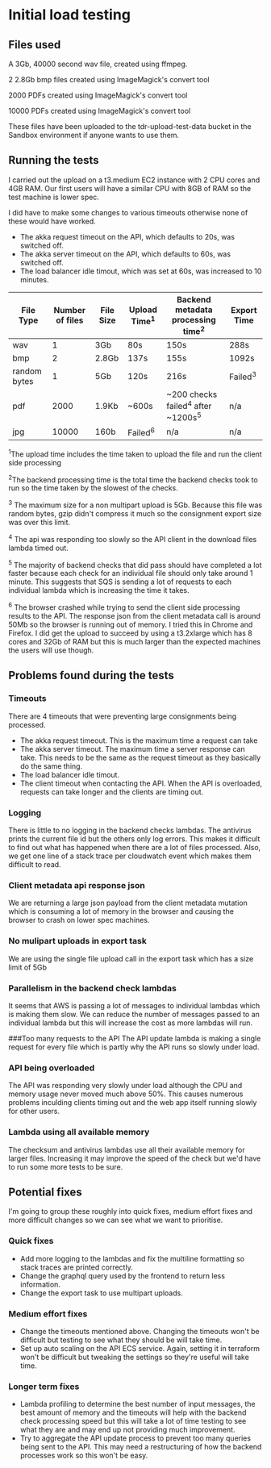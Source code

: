 # Initial load testing

## Files used

A 3Gb, 40000 second wav file, created using ffmpeg.

2 2.8Gb bmp files created using ImageMagick's convert tool

2000 PDFs created using ImageMagick's convert tool

10000 PDFs created using ImageMagick's convert tool

These files have been uploaded to the tdr-upload-test-data bucket in the Sandbox environment if anyone wants to use them.

## Running the tests

I carried out the upload on a t3.medium EC2 instance with 2 CPU cores and 4GB RAM. Our first users will have a similar CPU with 8GB of RAM so the test machine is lower spec.

I did have to make some changes to various timeouts otherwise none of these would have worked.
* The akka request timeout on the API, which defaults to 20s, was switched off.
* The akka server timeout on the API, which defaults to 60s, was switched off.
* The load balancer idle timout, which was set at 60s, was increased to 10 minutes.

| File Type    | Number of files | File Size | Upload Time<sup>1</sup> | Backend metadata processing time<sup>2</sup>            | Export Time        |
|--------------|-----------------|-----------|-------------------------|---------------------------------------------------------|--------------------|
| wav          | 1               | 3Gb       | 80s                     | 150s                                                    | 288s               |
| bmp          | 2               | 2.8Gb     | 137s                    | 155s                                                    | 1092s              |
| random bytes | 1               | 5Gb       | 120s                    | 216s                                                    | Failed<sup>3</sup> |
| pdf          | 2000            | 1.9Kb     | ~600s                   | ~200 checks failed<sup>4</sup> after ~1200s<sup>5</sup> | n/a                |
| jpg          | 10000           | 160b      | Failed<sup>6</sup>      | n/a                                                     | n/a                |


<sup>1</sup>The upload time includes the time taken to upload the file and run the client side processing

<sup>2</sup>The backend processing time is the total time the backend checks took to run so the time taken by the slowest of the checks.

<sup>3</sup> The maximum size for a non multipart upload is 5Gb. Because this file was random bytes, gzip didn't compress it much so the consignment export size was over this limit.

<sup>4</sup> The api was responding too slowly so the API client in the download files lambda timed out.

<sup>5</sup> The majority of backend checks that did pass should have completed a lot faster because each check for an individual file should only take around 1 minute. This suggests that SQS is sending a lot of requests to each individual lambda which is increasing the time it takes.

<sup>6</sup> The browser crashed while trying to send the client side processing results to the API. The response json from the client metadata call is around 50Mb so the browser is running out of memory. I tried this in Chrome and Firefox. I did get the upload to succeed by using a t3.2xlarge which has 8 cores and 32Gb of RAM but this is much larger than the expected machines the users will use though.

## Problems found during the tests

### Timeouts
There are 4 timeouts that were preventing large consignments being processed.
* The akka request timeout. This is the maximum time a request can take
* The akka server timeout. The maximum time a server response can take. This needs to be the same as the request timeout as they basically do the same thing.
* The load balancer idle timout.
* The client timeout when contacting the API. When the API is overloaded, requests can take longer and the clients are timing out.

### Logging
There is little to no logging in the backend checks lambdas. The antivirus prints the current file id but the others only log errors. This makes it difficult to find out what has happened when there are a lot of files processed. Also, we get one line of a stack trace per cloudwatch event which makes them difficult to read.

### Client metadata api response json
We are returning a large json payload from the client metadata mutation which is consuming a lot of memory in the browser and causing the browser to crash on lower spec machines.

### No mulipart uploads in export task
We are using the single file upload call in the export task which has a size limit of 5Gb

### Parallelism in the backend check lambdas
It seems that AWS is passing a lot of messages to individual lambdas which is making them slow. We can reduce the number of messages passed to an individual lambda but this will increase the cost as more lambdas will run.

###Too many requests to the API
The API update lambda is making a single request for every file which is partly why the API runs so slowly under load. 

### API being overloaded
The API was responding very slowly under load although the CPU and memory usage never moved much above 50%. This causes numerous problems inculding clients timing out and the web app itself running slowly for other users.

### Lambda using all available memory
The checksum and antivirus lambdas use all their available memory for larger files. Increasing it may improve the speed of the check but we'd have to run some more tests to be sure.

## Potential fixes
I'm going to group these roughly into quick fixes, medium effort fixes and more difficult changes so we can see what we want to prioritise.

### Quick fixes
* Add more logging to the lambdas and fix the multiline formatting so stack traces are printed correctly.
* Change the graphql query used by the frontend to return less information.
* Change the export task to use multipart uploads.

### Medium effort fixes
* Change the timeouts mentioned above. Changing the timeouts won't be difficult but testing to see what they should be will take time.
* Set up auto scaling on the API ECS service. Again, setting it in terraform won't be difficult but tweaking the settings so they're useful will take time.

### Longer term fixes 
* Lambda profiling to determine the best number of input messages, the best amount of memory and the timeouts will help with the backend check processing speed but this will take a lot of time testing to see what they are and may end up not providing much improvement.
* Try to aggregate the API update process to prevent too many queries being sent to the API. This may need a restructuring of how the backend processes work so this won't be easy.